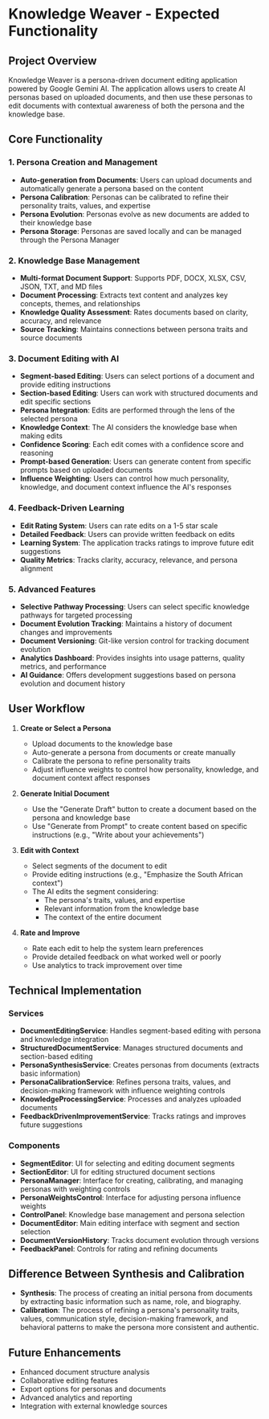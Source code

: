 # Knowledge Weaver - Expected Functionality

## Project Overview
Knowledge Weaver is a persona-driven document editing application powered by Google Gemini AI. The application allows users to create AI personas based on uploaded documents, and then use these personas to edit documents with contextual awareness of both the persona and the knowledge base.

## Core Functionality

### 1. Persona Creation and Management
- **Auto-generation from Documents**: Users can upload documents and automatically generate a persona based on the content
- **Persona Calibration**: Personas can be calibrated to refine their personality traits, values, and expertise
- **Persona Evolution**: Personas evolve as new documents are added to their knowledge base
- **Persona Storage**: Personas are saved locally and can be managed through the Persona Manager

### 2. Knowledge Base Management
- **Multi-format Document Support**: Supports PDF, DOCX, XLSX, CSV, JSON, TXT, and MD files
- **Document Processing**: Extracts text content and analyzes key concepts, themes, and relationships
- **Knowledge Quality Assessment**: Rates documents based on clarity, accuracy, and relevance
- **Source Tracking**: Maintains connections between persona traits and source documents

### 3. Document Editing with AI
- **Segment-based Editing**: Users can select portions of a document and provide editing instructions
- **Section-based Editing**: Users can work with structured documents and edit specific sections
- **Persona Integration**: Edits are performed through the lens of the selected persona
- **Knowledge Context**: The AI considers the knowledge base when making edits
- **Confidence Scoring**: Each edit comes with a confidence score and reasoning
- **Prompt-based Generation**: Users can generate content from specific prompts based on uploaded documents
- **Influence Weighting**: Users can control how much personality, knowledge, and document context influence the AI's responses

### 4. Feedback-Driven Learning
- **Edit Rating System**: Users can rate edits on a 1-5 star scale
- **Detailed Feedback**: Users can provide written feedback on edits
- **Learning System**: The application tracks ratings to improve future edit suggestions
- **Quality Metrics**: Tracks clarity, accuracy, relevance, and persona alignment

### 5. Advanced Features
- **Selective Pathway Processing**: Users can select specific knowledge pathways for targeted processing
- **Document Evolution Tracking**: Maintains a history of document changes and improvements
- **Document Versioning**: Git-like version control for tracking document evolution
- **Analytics Dashboard**: Provides insights into usage patterns, quality metrics, and performance
- **AI Guidance**: Offers development suggestions based on persona evolution and document history

## User Workflow

1. **Create or Select a Persona**
   - Upload documents to the knowledge base
   - Auto-generate a persona from documents or create manually
   - Calibrate the persona to refine personality traits
   - Adjust influence weights to control how personality, knowledge, and document context affect responses

2. **Generate Initial Document**
   - Use the "Generate Draft" button to create a document based on the persona and knowledge base
   - Use "Generate from Prompt" to create content based on specific instructions (e.g., "Write about your achievements")

3. **Edit with Context**
   - Select segments of the document to edit
   - Provide editing instructions (e.g., "Emphasize the South African context")
   - The AI edits the segment considering:
     - The persona's traits, values, and expertise
     - Relevant information from the knowledge base
     - The context of the entire document

4. **Rate and Improve**
   - Rate each edit to help the system learn preferences
   - Provide detailed feedback on what worked well or poorly
   - Use analytics to track improvement over time

## Technical Implementation

### Services
- **DocumentEditingService**: Handles segment-based editing with persona and knowledge integration
- **StructuredDocumentService**: Manages structured documents and section-based editing
- **PersonaSynthesisService**: Creates personas from documents (extracts basic information)
- **PersonaCalibrationService**: Refines persona traits, values, and decision-making framework with influence weighting controls
- **KnowledgeProcessingService**: Processes and analyzes uploaded documents
- **FeedbackDrivenImprovementService**: Tracks ratings and improves future suggestions

### Components
- **SegmentEditor**: UI for selecting and editing document segments
- **SectionEditor**: UI for editing structured document sections
- **PersonaManager**: Interface for creating, calibrating, and managing personas with weighting controls
- **PersonaWeightsControl**: Interface for adjusting persona influence weights
- **ControlPanel**: Knowledge base management and persona selection
- **DocumentEditor**: Main editing interface with segment and section selection
- **DocumentVersionHistory**: Tracks document evolution through versions
- **FeedbackPanel**: Controls for rating and refining documents

## Difference Between Synthesis and Calibration

- **Synthesis**: The process of creating an initial persona from documents by extracting basic information such as name, role, and biography.
- **Calibration**: The process of refining a persona's personality traits, values, communication style, decision-making framework, and behavioral patterns to make the persona more consistent and authentic.

## Future Enhancements
- Enhanced document structure analysis
- Collaborative editing features
- Export options for personas and documents
- Advanced analytics and reporting
- Integration with external knowledge sources